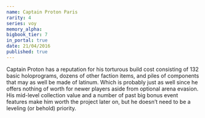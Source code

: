 ```yaml
---
name: Captain Proton Paris
rarity: 4
series: voy
memory_alpha:
bigbook_tier: 7
in_portal: true
date: 21/04/2016
published: true
---
```


Captain Proton has a reputation for his torturous build cost consisting of 132 basic holoprograms, dozens of other faction items, and piles of components that may as well be made of latinum. Which is probably just as well since he offers nothing of worth for newer players aside from optional arena evasion. His mid-level collection value and a number of past big bonus event features make him worth the project later on, but he doesn’t need to be a leveling (or behold) priority.

